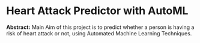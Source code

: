 # Heart Attack Predictor with AutoML
**Abstract:** Main Aim of this project is to predict whether a person is having a risk of heart attack or not, using Automated Machine Learning Techniques.

